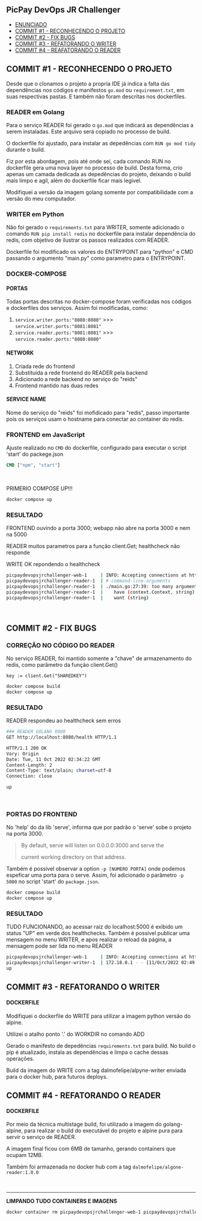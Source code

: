 ## PicPay DevOps JR Challenger

- [ENUNCIADO](https://github.com/dalmofelipe/desafios-challenges/blob/main/resolucoes/003-picpay-devops-jr-challenger/CHALLENGER.md)
- [COMMIT #1 - RECONHECENDO O PROJETO](#commit-1---reconhecendo-o-projeto)
- [COMMIT #2 - FIX BUGS](#commit-2---fix-bugs)
- [COMMIT #3 - REFATORANDO O WRITER](#commit-3---refatorando-o-writer)
- [COMMIT #4 - REAFATORANDO O READER](#commit-4---refatorando-o-reader)


## COMMIT #1 - RECONHECENDO O PROJETO

Desde que o clonamos o projeto a propria IDE já indica a falta das dependências nos códigos e manifestos `go.mod` ou `requirement.txt`, em suas respectivas pastas. E também não foram descritas nos dockerfiles.

### READER em Golang

Para o serviço READER foi gerado o `go.mod` que indicará as dependências a serem instaladas. Este arquivo será copiado no processo de build.

O dockerfile foi ajustado, para instalar as depedências com `RUN go mod tidy` durante o build.

Fiz por esta abordagem, pois até onde sei, cada comando RUN no dockerfile gera uma nova layer no processo de build. Desta forma, crio apenas um camada dedicada as depedências do projeto, deixando o build mais limpo e agil, além do dockerfile ficar mais legivel.

Modifiquei a versão da imagem golang somente por compatibilidade com a versão do meu computador.

### WRITER em Python

Não foi gerado o `requirements.txt` para WRITER, somente adicionado o comando `RUN pip install redis` no dockerfile para instalar dependência do redis, com objetivo de ilustrar os passos realizados com READER.

Dockerfile foi modificado os valores do ENTRYPOINT para "python" e CMD passando o argumento "main.py" como parametro para o ENTRYPOINT. 

### DOCKER-COMPOSE

#### PORTAS

Todas portas descritas no docker-compose foram verificadas nos códigos e dockerfiles dos serviços. Assim foi modificadas, como:

1.  `service.writer.ports:"8080:8080"` >>> `service.writer.ports:"8081:8081"`
2.  `service.reader.ports:"8081:8081"` >>> `service.reader.ports:"8080:8080"`

#### NETWORK

1. Criada rede do frontend
2. Substituida a rede frontend do READER pela backend
3. Adicionado a rede backend no serviço do "reids" 
4. Frontend mantido nas duas redes

#### SERVICE NAME

Nome do serviço do "reids" foi mofidicado para "redis", passo importante pois os serviços usam o hostname para conectar ao container do redis.

### FRONTEND em JavaScript

Ajuste realizado no `CMD` do dockerfile, configurado para executar o script 'start' do packege.json

```dockerfile
CMD ["npm", "start"]
```

<br>

PRIMERIO COMPOSE UP!!!

```dockerfile
docker compose up
```


### RESULTADO

FRONTEND ouvindo a porta 3000; webapp não abre na porta 3000 e nem na 5000

READER muitos parametros para a função client.Get; healthcheck não responde

WRITE OK repondendo o healthcheck

```bash
picpaydevopsjrchallenger-web-1     | INFO: Accepting connections at http://localhost:3000.
picpaydevopsjrchallenger-reader-1  | # command-line-arguments
picpaydevopsjrchallenger-reader-1  | ./main.go:27:39: too many arguments in call to client.Get
picpaydevopsjrchallenger-reader-1  |    have (context.Context, string)
picpaydevopsjrchallenger-reader-1  |    want (string)
```

<br>


## COMMIT #2 - FIX BUGS

### CORREÇÃO NO CÓDIGO DO READER 

No serviço READER, foi mantido somente a "chave" de armazenamento do redis, como parâmetro da função client.Get()

```golang
key := client.Get("SHAREDKEY")
```

```dockerfile
docker compose build
docker compose up
```

### RESULTADO

READER respondeu ao healthcheck sem erros

```bash
### READER GOLANG 8080
GET http://localhost:8080/health HTTP/1.1

HTTP/1.1 200 OK
Vary: Origin
Date: Tue, 11 Oct 2022 02:34:22 GMT
Content-Length: 2
Content-Type: text/plain; charset=utf-8
Connection: close

up
```
<br>

### PORTAS DO FRONTEND

No 'help' do da lib 'serve', informa que por padrão o 'serve' sobe o projeto na porta 3000.

> By default, serve will listen on 0.0.0.0:3000 and serve the
> 
> current working directory on that address.


Também é possível observar a option `-p [NUMERO PORTA]` onde podemos espeficar uma porta para o serve. Assim, foi adicionado o parâmetro `-p 5000` no script 'start' do `package.json`.


```dockerfile
docker compose build
docker compose up
```

### RESULTADO

TUDO FUNCIONANDO, ao acessar raiz do localhost:5000 é exibido um status "UP" em verde dos healthchecks. Também é possível publicar uma mensagem no menu WRITER, e apos realizar o reload da página, a mensagem pode ser lida no menu READER

```bash
picpaydevopsjrchallenger-web-1     | INFO: Accepting connections at http://localhost:5000.
picpaydevopsjrchallenger-writer-1  | 172.18.0.1 - - [11/Oct/2022 02:49:32] "OPTIONS /health HTTP/1.1" 200 -
up
```

## COMMIT #3 - REFATORANDO O WRITER

#### DOCKERFILE

Modifiquei o dockerfile do WRITE para utilizar a imagem python versão do alpine. 

Utilizei o atalho ponto '.' do WORKDIR no comando ADD

Gerado o manifesto de depedências `requirements.txt` para build. No build o pip é atualizado, instala as dependências e limpa o cache dessas operações.

Build da imagem do WRITE com a tag dalmofelipe/alpyne-writer enviada para o docker hub, para futuros deploys.


## COMMIT #4 - REFATORANDO O READER

#### DOCKERFILE

Por meio da técnica multistage build, foi utilizado a imagem do golang-alpine, para realizar o build do executável do projeto e alpine pura para servir o serviço de READER. 

A imagem final ficou com 6MB de tamanho, gerando containers que ocupam 12MB. 

Também foi armazenada no docker hub com a tag `dalmofelipe/algone-reader:1.0.0`  

<br>

---

**LIMPANDO TUDO CONTAINERS E IMAGENS**

```bash
docker container rm picpaydevopsjrchallenger-web-1 picpaydevopsjrchallenger-redis-1 picpaydevopsjrchallenger-reader-1 picpaydevopsjrchallenger-writer-1 && docker image rm picpaydevopsjrchallenger-web:latest picpaydevopsjrchallenger-reader:latest picpaydevopsjrchallenger-writer:latest
```
